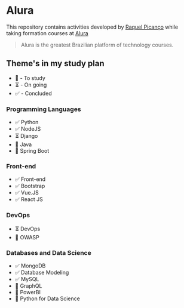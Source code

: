# Alura

This repository contains activities developed by [Raquel Picanço](https://www.linkedin.com/in/raquel-pican%C3%A7o-384736107/) while taking formation courses at [Alura](https://www.alura.com.br/)

> Alura is the greatest Brazilian platform of technology courses.

## Theme's in my study plan

- 💭  - To study
- :hourglass_flowing_sand: - On going
- :white_check_mark: - Concluded

### Programming Languages

- :white_check_mark: Python
- :white_check_mark:  NodeJS
- :hourglass_flowing_sand: Django
- 💭 Java
- 💭 Spring Boot

### Front-end

- :white_check_mark: Front-end
- :white_check_mark: Bootstrap
- :white_check_mark: Vue.JS
- :white_check_mark: React JS

### DevOps

- :hourglass_flowing_sand: DevOps
- 💭 OWASP

### Databases and Data Science

- :white_check_mark: MongoDB
- :white_check_mark: Database Modeling
- :white_check_mark: MySQL
- 💭 GraphQL
- 💭 PowerBI
- 💭 Python for Data Science
